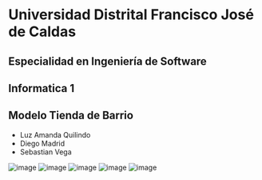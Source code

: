 # Universidad Distrital Francisco José de Caldas

## Especialidad en Ingeniería de Software

## Informatica 1

## Modelo Tienda de Barrio


- Luz Amanda Quilindo
- Diego Madrid
- Sebastian Vega

![image](https://user-images.githubusercontent.com/41120463/120081096-538d1080-c081-11eb-9461-b842048b5aac.png)
![image](https://user-images.githubusercontent.com/41120463/120081106-5d167880-c081-11eb-9f03-d5957daf3e4e.png)
![image](https://user-images.githubusercontent.com/41120463/120081123-699ad100-c081-11eb-8223-517c7237e56f.png)
![image](https://user-images.githubusercontent.com/41120463/120081129-73243900-c081-11eb-8dbc-777b13e068d4.png)
![image](https://user-images.githubusercontent.com/41120463/120081137-79b2b080-c081-11eb-81e3-c90a789d35b3.png)
